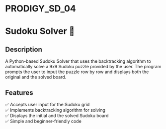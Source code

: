 # PRODIGY_SD_04
# Sudoku Solver 🧩

## Description
A Python-based Sudoku Solver that uses the backtracking algorithm to automatically solve a 9x9 Sudoku puzzle provided by the user. The program prompts the user to input the puzzle row by row and displays both the original and the solved board.

## Features
✅ Accepts user input for the Sudoku grid  
✅ Implements backtracking algorithm for solving  
✅ Displays the initial and the solved Sudoku board  
✅ Simple and beginner-friendly code
